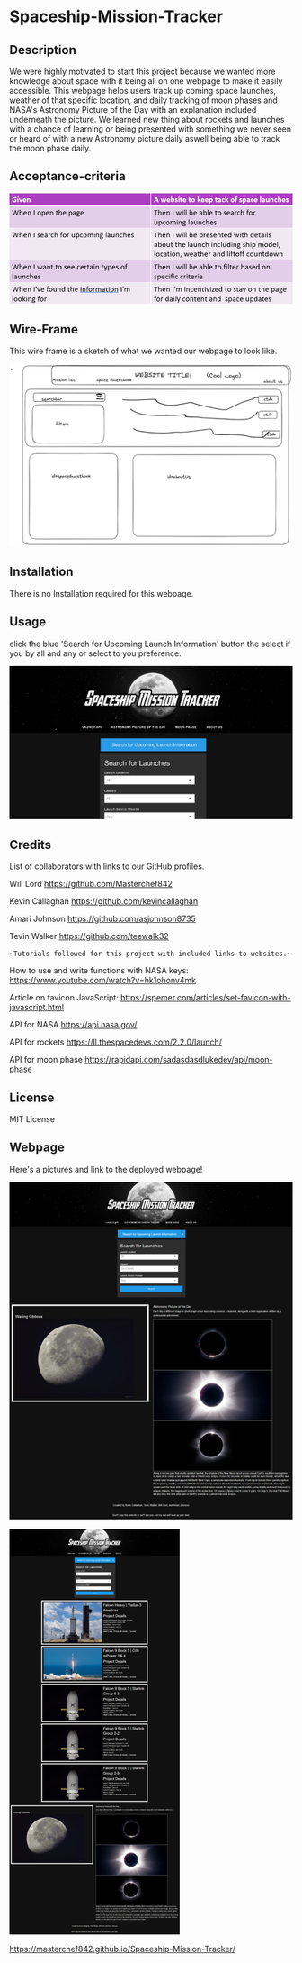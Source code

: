 # Spaceship-Mission-Tracker

## Description


We were highly motivated to start this project because we wanted more knowledge about space with it being all on one webpage to make it easily accessible. This webpage helps users track up coming space launches, weather of that specific location, and daily tracking of moon phases and NASA's Astronomy Picture of the Day with an explanation included underneath the picture. We learned new thing about rockets and launches with a chance of learning or being presented with something we never seen or heard of with a new Astronomy picture daily aswell being able to track the moon phase daily.


## Acceptance-criteria


![ac-photo.png](./images/ac-photo.png)


## Wire-Frame

This wire frame is a sketch of what we wanted our webpage to look like.

![wire-frame.png](./images/wireframe.png)

## Installation

There is no Installation required for this webpage.

## Usage

click the blue 'Search for Upcoming Launch Information' button the select if you by all and any or select to you preference.

![webpage-photo.png](./images/webpage.png)

## Credits

List of collaborators with links to our GitHub profiles.

Will Lord https://github.com/Masterchef842

Kevin Callaghan https://github.com/kevincallaghan 

Amari Johnson https://github.com/asjohnson8735

Tevin Walker https://github.com/teewalk32




    ~Tutorials followed for this project with included links to websites.~


How to use and write functions with NASA keys: https://www.youtube.com/watch?v=hk1ohonv4mk 

Article on favicon JavaScript: https://spemer.com/articles/set-favicon-with-javascript.html

API for NASA https://api.nasa.gov/

API for rockets https://ll.thespacedevs.com/2.2.0/launch/

API for moon phase https://rapidapi.com/sadasdasdlukedev/api/moon-phase

## License

MIT License 


## Webpage

Here's a pictures and link to the deployed webpage!


![webpage1.png](./images/webpage1.png)

![webpage2.png](./images/webpage2.png)

https://masterchef842.github.io/Spaceship-Mission-Tracker/

